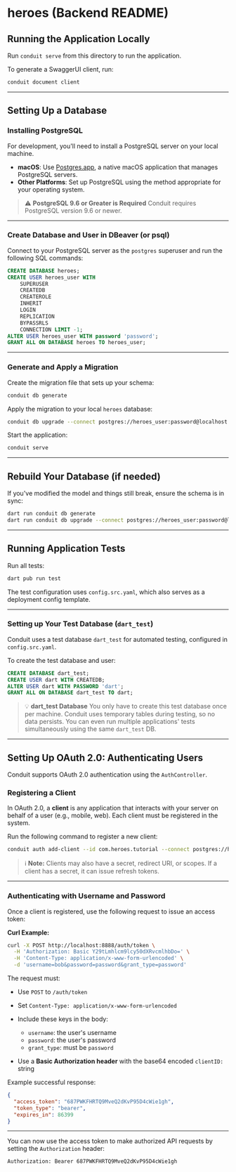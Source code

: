 # heroes (Backend README)

## Running the Application Locally

Run `conduit serve` from this directory to run the application.

To generate a SwaggerUI client, run:

```bash
conduit document client
```

---

## Setting Up a Database

### Installing PostgreSQL

For development, you'll need to install a PostgreSQL server on your local machine.

- **macOS**: Use [Postgres.app](https://postgresapp.com/), a native macOS application that manages PostgreSQL servers.
- **Other Platforms**: Set up PostgreSQL using the method appropriate for your operating system.

> ⚠️ **PostgreSQL 9.6 or Greater is Required**
> Conduit requires PostgreSQL version 9.6 or newer.

---

### Create Database and User in DBeaver (or psql)

Connect to your PostgreSQL server as the `postgres` superuser and run the following SQL commands:

```sql
CREATE DATABASE heroes;
CREATE USER heroes_user WITH
    SUPERUSER
    CREATEDB
    CREATEROLE
    INHERIT
    LOGIN
    REPLICATION
    BYPASSRLS
    CONNECTION LIMIT -1;
ALTER USER heroes_user WITH password 'password';
GRANT ALL ON DATABASE heroes TO heroes_user;
```

---

### Generate and Apply a Migration

Create the migration file that sets up your schema:

```bash
conduit db generate
```

Apply the migration to your local `heroes` database:

```bash
conduit db upgrade --connect postgres://heroes_user:password@localhost:5432/heroes
```

Start the application:

```bash
conduit serve
```

---

## Rebuild Your Database (if needed)

If you've modified the model and things still break, ensure the schema is in sync:

```bash
dart run conduit db generate
dart run conduit db upgrade --connect postgres://heroes_user:password@localhost:5432/heroes
```

---

## Running Application Tests

Run all tests:

```bash
dart pub run test
```

The test configuration uses `config.src.yaml`, which also serves as a deployment config template.

---

### Setting up Your Test Database (`dart_test`)

Conduit uses a test database `dart_test` for automated testing, configured in `config.src.yaml`.

To create the test database and user:

```sql
CREATE DATABASE dart_test;
CREATE USER dart WITH CREATEDB;
ALTER USER dart WITH PASSWORD 'dart';
GRANT ALL ON DATABASE dart_test TO dart;
```

> 💡 **dart_test Database**
> You only have to create this test database once per machine. Conduit uses temporary tables during testing, so no data persists. You can even run multiple applications' tests simultaneously using the same `dart_test` DB.

---

## Setting Up OAuth 2.0: Authenticating Users

Conduit supports OAuth 2.0 authentication using the `AuthController`.

### Registering a Client

In OAuth 2.0, a **client** is any application that interacts with your server on behalf of a user (e.g., mobile, web). Each client must be registered in the system.

Run the following command to register a new client:

```bash
conduit auth add-client --id com.heroes.tutorial --connect postgres://heroes_user:password@localhost:5432/heroes
```

> ℹ️ **Note:** Clients may also have a secret, redirect URI, or scopes. If a client has a secret, it can issue refresh tokens.

---

### Authenticating with Username and Password

Once a client is registered, use the following request to issue an access token:

**Curl Example:**

```bash
curl -X POST http://localhost:8888/auth/token \
  -H 'Authorization: Basic Y29tLmhlcm9lcy50dXRvcmlhbDo=' \
  -H 'Content-Type: application/x-www-form-urlencoded' \
  -d 'username=bob&password=password&grant_type=password'
```

The request must:

- Use `POST` to `/auth/token`
- Set `Content-Type: application/x-www-form-urlencoded`
- Include these keys in the body:

  - `username`: the user's username
  - `password`: the user's password
  - `grant_type`: must be `password`

- Use a **Basic Authorization header** with the base64 encoded `clientID:` string

Example successful response:

```json
{
  "access_token": "687PWKFHRTQ9MveQ2dKvP95D4cWie1gh",
  "token_type": "bearer",
  "expires_in": 86399
}
```

---

You can now use the access token to make authorized API requests by setting the `Authorization` header:

```http
Authorization: Bearer 687PWKFHRTQ9MveQ2dKvP95D4cWie1gh
```
